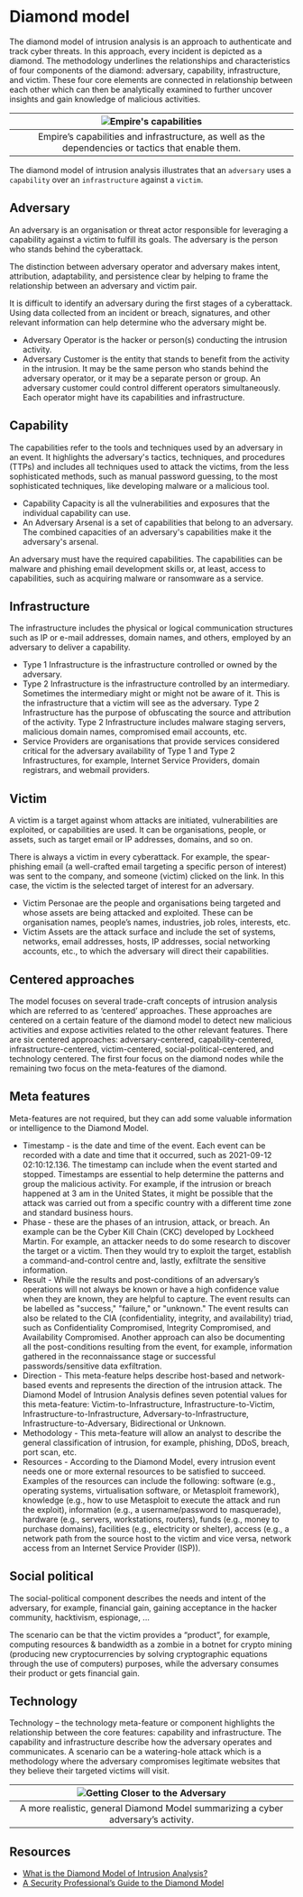 # Diamond model

The diamond model of intrusion analysis is an approach to authenticate and track cyber threats. In this approach, every incident is depicted as a diamond. The methodology underlines the relationships and characteristics of four components of the diamond: adversary, capability, infrastructure, and victim. These four core elements are connected in relationship between each other which can then be analytically examined to further uncover insights and gain knowledge of malicious activities. 

|                ![Empire's capabilities](/_static/images/starwars-diamond.png)                 |
|:--------------------------------------------------------------------------------------------------:|
| Empire’s capabilities and infrastructure, as well as the dependencies or tactics that enable them. |

The diamond model of intrusion analysis illustrates that an `adversary` uses a `capability` over an `infrastructure` against a `victim`.

## Adversary

An adversary is an organisation or threat actor responsible for leveraging a capability against a victim to fulfill its goals. The adversary is the person who stands behind the cyberattack. 

The distinction between adversary operator and adversary makes intent, attribution, adaptability, and persistence clear by helping to frame the relationship between an adversary and victim pair.  

It is difficult to identify an adversary during the first stages of a cyberattack. Using data collected from an incident or breach, signatures, and other relevant information can help determine who the adversary might be.

* Adversary Operator is the hacker or person(s) conducting the intrusion activity.
* Adversary Customer is the entity that stands to benefit from the activity in the intrusion. It may be the same person who stands behind the adversary operator, or it may be a separate person or group. An adversary customer could control different operators simultaneously. Each operator might have its capabilities and infrastructure.

## Capability

The capabilities refer to the tools and techniques used by an adversary in an event. It highlights the adversary's tactics, techniques, and procedures (TTPs) and includes all techniques used to attack the victims, from the less sophisticated methods, such as manual password guessing, to the most sophisticated techniques, like developing malware or a malicious tool. 

* Capability Capacity is all the vulnerabilities and exposures that the individual capability can use. 
* An Adversary Arsenal is a set of capabilities that belong to an adversary. The combined capacities of an adversary's capabilities make it the adversary's arsenal.

An adversary must have the required capabilities. The capabilities can be malware and phishing email development skills or, at least, access to capabilities, such as acquiring malware or ransomware as a service.

## Infrastructure

The infrastructure includes the physical or logical communication structures such as IP or e-mail addresses, domain names, and others, employed by an adversary to deliver a capability. 

* Type 1 Infrastructure is the infrastructure controlled or owned by the adversary. 
* Type 2 Infrastructure is the infrastructure controlled by an intermediary. Sometimes the intermediary might or might not be aware of it. This is the infrastructure that a victim will see as the adversary. Type 2 Infrastructure has the purpose of obfuscating the source and attribution of the activity. Type 2 Infrastructure includes malware staging servers, malicious domain names, compromised email accounts, etc.
* Service Providers are organisations that provide services considered critical for the adversary availability of Type 1 and Type 2 Infrastructures, for example, Internet Service Providers, domain registrars, and webmail providers.

## Victim

A victim is a target against whom attacks are initiated, vulnerabilities are exploited, or capabilities are used. 
It can be organisations, people, or assets, such as target email or IP addresses, domains, and so on. 

There is always a victim in every cyberattack. For example, the spear-phishing email (a well-crafted email targeting a specific person of interest) was sent to the company, and someone (victim) clicked on the link. In this case, the victim is the selected target of interest for an adversary. 

* Victim Personae are the people and organisations being targeted and whose assets are being attacked and exploited. These can be organisation names, people’s names, industries, job roles, interests, etc.
* Victim Assets are the attack surface and include the set of systems, networks, email addresses, hosts, IP addresses, social networking accounts, etc., to which the adversary will direct their capabilities.

## Centered approaches

The model focuses on several trade-craft concepts of intrusion analysis which are referred to as ‘centered’ approaches. These approaches are centered on a certain feature of the diamond model to detect new malicious activities and expose activities related to the other relevant features. There are six centered approaches: adversary-centered, capability-centered, infrastructure-centered, victim-centered, social-political-centered, and technology centered. The first four focus on the diamond nodes while the remaining two focus on the meta-features of the diamond.

## Meta features

Meta-features are not required, but they can add some valuable information or intelligence to the Diamond Model.

* Timestamp - is the date and time of the event. Each event can be recorded with a date and time that it occurred, such as 2021-09-12 02:10:12.136. The timestamp can include when the event started and stopped. Timestamps are essential to help determine the patterns and group the malicious activity. For example, if the intrusion or breach happened at 3 am in the United States, it might be possible that the attack was carried out from a specific country with a different time zone and standard business hours. 
* Phase - these are the phases of an intrusion, attack, or breach. An example can be the Cyber Kill Chain (CKC) developed by Lockheed Martin. For example, an attacker needs to do some research to discover the target or a victim. Then they would try to exploit the target, establish a command-and-control centre and, lastly, exfiltrate the sensitive information. 
* Result - While the results and post-conditions of an adversary’s operations will not always be known or have a high confidence value when they are known, they are helpful to capture. The event results can be labelled as "success," "failure," or "unknown." The event results can also be related to the CIA (confidentiality, integrity, and availability) triad, such as Confidentiality Compromised, Integrity Compromised, and Availability Compromised. Another approach can also be documenting all the post-conditions resulting from the event, for example, information gathered in the reconnaissance stage or successful passwords/sensitive data exfiltration.
* Direction - This meta-feature helps describe host-based and network-based events and represents the direction of the intrusion attack. The Diamond Model of Intrusion Analysis defines seven potential values for this meta-feature: Victim-to-Infrastructure, Infrastructure-to-Victim, Infrastructure-to-Infrastructure, Adversary-to-Infrastructure, Infrastructure-to-Adversary, Bidirectional or Unknown.
* Methodology - This meta-feature will allow an analyst to describe the general classification of intrusion, for example, phishing, DDoS, breach, port scan, etc. 
* Resources - According to the Diamond Model, every intrusion event needs one or more external resources to be satisfied to succeed. Examples of the resources can include the following: software (e.g., operating systems, virtualisation software, or Metasploit framework), knowledge (e.g., how to use Metasploit to execute the attack and run the exploit), information (e.g., a username/password to masquerade), hardware (e.g., servers, workstations, routers), funds (e.g., money to purchase domains), facilities (e.g., electricity or shelter), access (e.g., a network path from the source host to the victim and vice versa, network access from an Internet Service Provider (ISP)).

## Social political

The social-political component describes the needs and intent of the adversary, for example, financial gain, gaining acceptance in the hacker community, hacktivism, espionage, ... 

The scenario can be that the victim provides a “product”, for example, computing resources & bandwidth as a zombie in a botnet for crypto mining (producing new cryptocurrencies by solving cryptographic equations through the use of computers) purposes, while the adversary consumes their product or gets financial gain. 

## Technology

Technology – the technology meta-feature or component highlights the relationship between the core features: capability and infrastructure. The capability and infrastructure describe how the adversary operates and communicates. 
A scenario can be a watering-hole attack which is a methodology where the adversary compromises legitimate websites that they believe their targeted victims will visit.

|  ![Getting Closer to the Adversary](/_static/images/starwars-diamond2.png)   |
|:---------------------------------------------------------------------------------:|
| A more realistic, general Diamond Model summarizing a cyber adversary’s activity. |

## Resources

* [What is the Diamond Model of Intrusion Analysis?](https://cyware.com/educational-guides/cyber-threat-intelligence/what-is-the-diamond-model-of-intrusion-analysis-5f02/)
* [A Security Professional’s Guide to the Diamond Model](https://mcsi-library.readthedocs.io/articles/2022/07/a-security-professional-s-guide-to-the-diamond-model/a-security-professional-s-guide-to-the-diamond-model.html)
